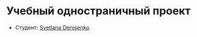 # Учебный одностраничный проект 

* Студент: [Svetlana Denisenko](https://www.linkedin.com/in/svetlanadenisenko/).
